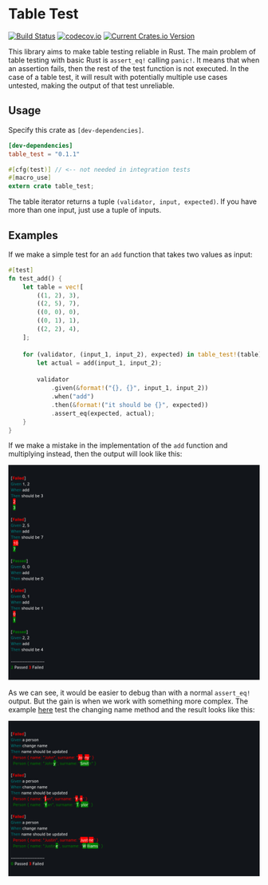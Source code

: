 # Table Test
[![Build Status](https://travis-ci.org/nathanielsimard/table-test.svg?branch=master)](https://travis-ci.org/nathanielsimard/table-test)
[![codecov.io](https://codecov.io/gh/nathanielsimard/table-test/coverage.svg?branch=master)](https://codecov.io/gh/nathanielsimard/table-test)
[![Current Crates.io Version](https://img.shields.io/crates/v/table-test.svg)](https://crates.io/crates/table-test)

This library aims to make table testing reliable in Rust. 
The main problem of table testing with basic Rust is `assert_eq!` calling `panic!`.
It means that when an assertion fails, then the rest of the test function is not executed.
In the case of a table test, it will result with potentially multiple use cases untested, making the output of that test unreliable.

## Usage

Specify this crate as `[dev-dependencies]`.

```toml
[dev-dependencies]
table_test = "0.1.1"
```

```rust
#[cfg(test)] // <-- not needed in integration tests
#[macro_use]
extern crate table_test;
```

The table iterator returns a tuple `(validator, input, expected)`.
If you have more than one input, just use a tuple of inputs.
## Examples

If we make a simple test for an `add` function that takes two values as input:

```rust
#[test]
fn test_add() {
    let table = vec![
        ((1, 2), 3),
        ((2, 5), 7),
        ((0, 0), 0),
        ((0, 1), 1),
        ((2, 2), 4),
    ];

    for (validator, (input_1, input_2), expected) in table_test!(table) {
        let actual = add(input_1, input_2);

        validator
            .given(&format!("{}, {}", input_1, input_2))
            .when("add")
            .then(&format!("it should be {}", expected))
            .assert_eq(expected, actual);
    }
}
```
If we make a mistake in the implementation of the `add` function and multiplying instead, then the output will look like this:

![multiple inputs](https://github.com/nathanielsimard/table-test/blob/master/assets/multiple_inputs.png)

As we can see, it would be easier to debug than with a normal `assert_eq!` output.
But the gain is when we work with something more complex.
The example [here](examples/mutable_struct.rs) test the changing name method and the result looks like this:

![mutable struct](https://github.com/nathanielsimard/table-test/blob/master/assets/mutable_struct.png)
